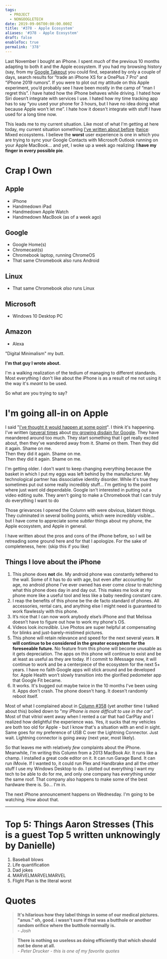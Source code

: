```yaml
---
tags:
  - PROJECT
  - NONGOOGLETECH
date: 2019-09-06T00:00:00.000Z
title: '#378 - Apple Ecosystem'
aliases: '#378 - Apple Ecosystem'
draft: false
enableToc: true
permalink: '378'
---
```


Last November I bought an iPhone. I spent *much* of the previous 10 months adapting to both it and the Apple ecosystem. If you had my browsing history (say, from my [Google Takeout](https://aarongilly.com/366) you could find, separated by only a couple of days, search results for “trade an iPhone XS for a OnePlus 7 Pro” and “iPhone 2019 rumors”. If you were to plot out my attitude on this Apple experiment, you’d probably see I have been mostly in the camp of “man I regret this”. I have hated how the iPhone behaves while driving. I hated how Siri doesn’t integrate with services I use. I hated how my time tracking app has to say “you used your phone for 3 hours, but I have no idea doing what because Apple won't let me”. I hate how it doesn't integrate with stuff I have used for a long time now.

This leads me to my current situation. Like most of what I'm getting at here today, my current situation something [I've written about before](https://aarongilly.com/360) ([twice](https://aarongilly.com/109): Mixed ecosystems. I believe the **worst** user experience is one in which you are trying to sync your Google Contacts with Microsoft Outlook running on your Apple MacBook... and yet, I woke up a week ago realizing: **I have my finger in every possible pie**.

# Crap I Own

## Apple

- iPhone
- Handmedown iPad
- Handmedown Apple Watch
- Handmedown MacBook (as of a week ago)

## Google

- Google Home(s)
- Chromecast(s)
- Chromebook laptop, running ChromeOS
- That same Chromebook also runs Android

## Linux

- That same Chromebook *also* runs Linux

## Microsoft

- Windows 10 Desktop PC

## Amazon

- Alexa

"Digital Minimalism" my butt.  

**I'm that guy I wrote about.**  

I'm a walking realization of the tedium of managing to different standards. Most everything I don't like about the iPhone is as a result of me not using it the way it's *meant* to be used.

So what are you trying to say?

# I'm going all-in on Apple

I said "[I've thought it would happen at some point](https://aarongilly.com/337)". I think it's happening. I've written ([several times](https://aarongilly.com/354) about [my growing disdain for Google](https://aarongilly.com/374). They have meandered around too much. They start something that I get really excited about, then they've wandered away from it. Shame on them.
Then they did it again. Shame on me.  
Then they did it again. Shame on me.  
Then they did it again. Shame on me.  

I'm getting older. I don't want to keep changing everything because the basket in which I put my eggs was left behind by the manufacturer. My technological partner has dissociative identity disorder. While it's true they sometimes put out some really incredibly stuff... I'm getting to the point where just want old dependable. Google isn't interested in putting out a video editing suite. They aren't going to make a Chromebook that I can truly do everything I want to do

Those grievances I opened the Column with were obvious, blatant things. They culminated in several boiling points, which were incredibly visible... but I have come to appreciate some *subtler* things about my phone, the Apple ecosystem, and Apple in general. 

I have written about the pros and cons of the iPhone before, so I will be retreading some ground here and for that I apologize. For the sake of completeness, here: (skip this if you like)

## Things I love about the iPhone

1. This phone does **not** die. My android phone was constantly tethered to the wall. Some of it has to do with age, but even after accounting for age, no android phone I’ve ever owned has ever come *close* to matching what this phone does day in and day out. This makes me look at my phone more like a useful tool and less like a baby needing constant care. 
2. I reap the benefits of this phone be the de facto standard of phones. All accessories, rental cars, and anything else I might need is guaranteed to work flawlessly with this phone. 
3. It’s nice that I can now work anybody else’s iPhone and that Melissa doesn’t have to figure out how to work my phone's OS.
4. Videos look *incredible*. Live Photos are super helpful at compensating for blinks and just-barely-mistimed pictures. 
5. This phone will retain relevance and speed for the next several years. **It will continue to be considered in the greater ecosystem for the foreseeable future.** No feature from this phone will become unusable as it gets depreciation. The apps on this phone will continue to exist and be at least as useful as they are today. If I commit to iMessage now, it will continue to work and be a centerpiece of the ecosystem for the next 5+ years. I have no faith Google apps will stick around and be developed for. Apple Health won’t slowly transition into the glorified pedometer app that Google Fit became.
6. It works. It's bugged out maybe twice in the 10 months I've been using it. Apps don't crash. The phone doesn't hang. It doesn't randomly reboot itself. 

Most of what I complained about in [Column #358](https://aarongilly.com/358) (yet another time I talked about this) boiled down to "*my iPhone is more difficult to use in the car*". Most of that vitriol went away when I rented a car that had CarPlay and I realized how delightful the experience was. Yes, it sucks that my vehicles are both too old for Apple - but I know that's a situation with an end in sight. Same goes for my preference of USB C over the Lightning Connector. Just wait. Lightning connector is going away (next year, most likely).

So that leaves me with relatively *few* complaints about the iPhone. Meanwhile, I'm writing this Column from a 2013 MacBook Air. It runs like a champ. I installed a great code editor on it. It can run Garage Band. It can run iMovie. If I wanted to, it could run Plex and Handbrake and all the other stuff I use my Windows Desktop to do. I plotted out everything I want my tech to be able to do for me, and only one company has everything under the same roof. That company also happens to make some of the best hardware there is. So... I'm in.

The next iPhone announcement happens on Wednesday. I'm going to be watching. How about that.

---

# Top 5: Things Aaron Stresses (This is a guest Top 5 written unknowingly by Danielle)

1. Baseball blows
2. Life quantification 
3. Dad jokes
4. MARVELMARVELMARVEL
5. Flight Plan is the literal worst

# Quotes
> **It's hilarious how they label things in some of our medical pictures. "anus." oh, good. i wasn't sure if that was a butthole or another random orifice where the butthole normally is.**  
> *- Josh*

> **There is nothing so useless as doing efficiently that which should not be done at all.**  
> *- Peter Drucker - this is one of my favorite quotes*
